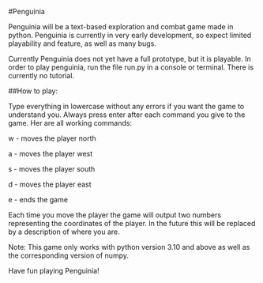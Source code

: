 #Penguinia

Penguinia will be a text-based exploration and combat game made in python. Penguinia is currently in very early development, so expect limited playability and feature, as well as many bugs.

Currently Penguinia does not yet have a full prototype, but it is playable. In order to play penguinia, run the file run.py in a console or terminal. There is currently no tutorial.

##How to play:

Type everything in lowercase without any errors if you want the game to understand you. Always press enter after each command you give to the game. Her are all working commands:

w - moves the player north

a - moves the player west

s - moves the player south

d - moves the player east

e - ends the game

Each time you move the player the game will output two numbers representing the coordinates of the player. In the future this will be replaced by a description of where you are.

Note: This game only works with python version 3.10 and above as well as the corresponding version of numpy.

Have fun playing Penguinia!
